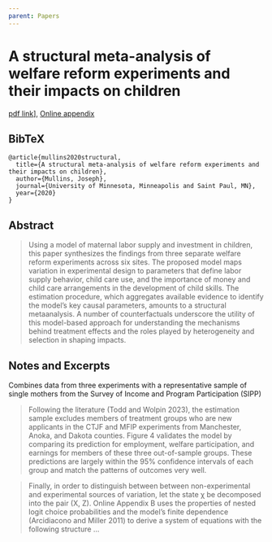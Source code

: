 ```yaml
---
parent: Papers
---
```


# A structural meta-analysis of welfare reform experiments and their impacts on children

[pdf link](https://www.josephlyonmullins.com/papers/WelfareMetaAnalysis_JPE_submission.pdf)], [Online appendix](https://www.josephlyonmullins.com/papers/WelfareMetaAnalysis_JPE_submission_OnlineAppendix.pdf)

## BibTeX
```
@article{mullins2020structural,
  title={A structural meta-analysis of welfare reform experiments and their impacts on children},
  author={Mullins, Joseph},
  journal={University of Minnesota, Minneapolis and Saint Paul, MN},
  year={2020}
}
```

## Abstract

> Using a model of maternal labor supply and investment in children, this paper synthesizes the findings
from three separate welfare reform experiments across six sites. The proposed model maps variation in
experimental design to parameters that define labor supply behavior, child care use, and the importance
of money and child care arrangements in the development of child skills. The estimation procedure, which
aggregates available evidence to identify the model’s key causal parameters, amounts to a structural metaanalysis. A number of counterfactuals underscore the utility of this model-based approach for understanding
the mechanisms behind treatment effects and the roles played by heterogeneity and selection in shaping
impacts.


## Notes and Excerpts


Combines data from three experiments with a  representative sample of single mothers from the
Survey of Income and Program Participation (SIPP)


> Following the literature (Todd and Wolpin 2023), the estimation sample excludes members of treatment
groups who are new applicants in the CTJF and MFIP experiments from Manchester, Anoka, and Dakota
counties. Figure 4 validates the model by comparing its prediction for employment, welfare participation,
and earnings for members of these three out-of-sample groups. These predictions are largely within the 95%
confidence intervals of each group and match the patterns of outcomes very well.


> Finally, in order to distinguish between between non-experimental and experimental sources of variation, let
the state χ be decomposed into the pair (X, Z). Online Appendix B uses the properties of nested logit choice
probabilities and the model’s finite dependence (Arcidiacono and Miller 2011) to derive a system of equations
with the following structure ...



